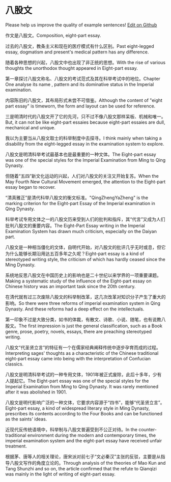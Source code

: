 # 八股文

Please help us improve the quality of example sentences! [Edit on Github](https://github.com/jiyushe/jiyu-example-sentence-source/blob/main/chinese/baguwen.md)

<p><span class="chinese">作文是八股文。</span><span class="english">Composition, eight-part essay.</span></p>

<p><span class="chinese">过去的八股文，教条主义和现在的医疗模式有什么区别。</span><span class="english">Past eight-legged essay, dogmatism and present's medical pattern has any difference.</span></p>

<p><span class="chinese">随着各种思想的兴起，八股文中也出现了非正统的思想。</span><span class="english">With the rise of various thoughts the unorthodox thought appeared in Eight-part essay.</span></p>

<p><span class="chinese">第一章探讨八股文称名、八股文的考试范式及其在科举考试中的地位。</span><span class="english">Chapter One analyse its name , pattern and its dominative status in the Imperial examination.</span></p>

<p><span class="chinese">内容陈旧的八股文，其布局形式未尝不可借鉴。</span><span class="english">Although the content of "eight part essay" is timeworn, the form and layout can be used for reference.</span></p>

<p><span class="chinese">三是明清时代的八股文开了它的先河，只不过不像八股文那样呆板、机械和唯一。</span><span class="english">But, it can not be like eight-part essaies because eight-part essaies are dull, mechanical and unique.</span></p>

<p><span class="chinese">我以为主要当从八股文取士的科举制度中去探寻。</span><span class="english">I think mainly when taking a disability from the eight-legged essay in the examination system to explore.</span></p>

<p><span class="chinese">八股文是明清科举考试最基本也是最重要的一种文体。</span><span class="english">The Eight-part essay was one of the special styles for the Imperial Examination from Ming to Qing Dynasty.</span></p>

<p><span class="chinese">但随着“五四”新文化运动的兴起，人们对八股文的关注又开始复苏。</span><span class="english">When the May Fourth New Cultural Movement emerged, the attention to the Eight-part essay began to recover.</span></p>

<p><span class="chinese">“清真雅正”是清代科举八股文的衡文标准。</span><span class="english">"QingZhengYaZheng" is the marking criterion for the Eight-part Essay of the Imperial examination in Qing Dynasty.</span></p>

<p><span class="chinese">科举考试专用文体之一的八股文历来受到人们的批判和指斥，其“代言”又成为人们批判八股文的重要内容。</span><span class="english">The Eight-Part Essay writing in the Imperial Examination System has drawn much criticism, especially on the Daiyan part.</span></p>

<p><span class="chinese">八股文是一种相当僵化的文体，自明代开始，对八股文的批评几乎无时或息，但它为什么能够长期沿用达五百多年之久呢？</span><span class="english">Eight-part essay is a kind of stereotyped writing style, the criticism of which has hardly ceased since the Ming Dynasty.</span></p>

<p><span class="chinese">系统地反思八股文在中国历史上的影响也是二十世纪以来学界的一项重要课题。</span><span class="english">Making a systematic study of the influence of the Eight-part essay on Chinese history was an important task since the 20th century.</span></p>

<p><span class="chinese">在清代就有过三次废除八股文的科举制改革，这几次改革对知识分子产生了重大的影响。</span><span class="english">So there were three reforms of imperial examination system in Qing Dynasty. And these reforms had a deep effect on the intellectuals.</span></p>

<p><span class="chinese">第一印象不过是大致分类，如书的体裁，有散文、诗歌、小说、随笔，也有说教八股文。</span><span class="english">The first impression is just the general classification, such as a Book genre, prose, poetry, novels, essays, there are preaching stereotyped writing.</span></p>

<p><span class="chinese">八股文“代圣贤立言”的特征有一个在儒家经典阐释传统中逐步孕育而成的过程。</span><span class="english">Interpreting sages' thoughts as a characteristic of the Chinese traditional eight-part essay came into being with the interpretation of Confucian classics.</span></p>

<p><span class="chinese">八股文是明清科举考试的一种专用文体，1901年被正式废除，此后十多年，少有人提起它。</span><span class="english">The Eight-part essay was one of the special styles for the Imperial Examination from Ming to Qing Dynasty. It was rarely mentioned after it was abolished in 1901.</span></p>

<p><span class="chinese">八股文是明代影响广泛的一种文体，它要求内容源于“四书”，能够“代圣贤立言”。</span><span class="english">Eight-part essay, a kind of widespread literary style in Ming Dynasty, prescribes its contents according to the Four Books and can be functioned as the saints' ideas.</span></p>

<p><span class="chinese">近现代反传统语境中，科举制与八股文普遍受到不公正对待。</span><span class="english">In the counter-traditional environment during the modern and contemporary times, the imperial examination system and the eight-part essay have received unfair treatment.</span></p>

<p><span class="chinese">根据茅、唐等人的相关理论，唐宋派对前七子“文必秦汉”主张的反驳，主要是从指导八股文写作的角度立论的。</span><span class="english">Through analysis of the theories of Mao Kun and Tang Shunzhi and so on, the article confirmed that the refute to Qianqizi was mainly in the light of writing of eight-part essay.</span></p>

